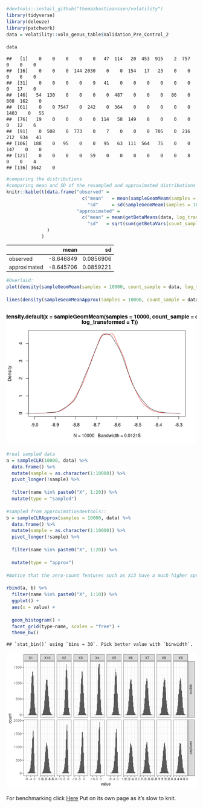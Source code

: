 ``` r
#devtools::install_github("thomazbastiaanssen/volatility")
library(tidyverse)
library(deleuze)
library(patchwork)
data = volatility::vola_genus_table$Validation_Pre_Control_2

data
```

    ##   [1]    0    0    0    0    0   47  114   20  453  915    2  757    0    0    0
    ##  [16]    0    0    0  144 2030    0    0  154   17   23    0    0    0    6    0
    ##  [31]    0    0    0    0    9   41    0    0    0    0    0    0    0   17    0
    ##  [46]   54  130    0    0    0    0  487    0    0    0   86    0  808  162    0
    ##  [61]    0    0 7547    0  242    0  364    0    0    0    0    0 1403    0   55
    ##  [76]   19    0    0    0    0  114   58  149    8    0    0    0    0   12    6
    ##  [91]    0  508    0  773    0    7    0    0    0  705    0  216  212  934   41
    ## [106]  188    0   95    0    0   95   63  111  564   75    0    0  147    0    0
    ## [121]    0    0    0    0   59    0    0    0    0    0    0    8    0    0    4
    ## [136] 3642    0

``` r
#comparing the distributions
#comparing mean and SD of the resampled and approximated distributions
knitr::kable(t(data.frame("observed" = 
                            c("mean"   = mean(sampleGeomMeam(samples = 10000, count_sample = data, log_transformed = T)), 
                              "sd"     = sd(sampleGeomMeam(samples = 10000, count_sample = data, log_transformed = T))), 
                          "approximated" = 
                            c("mean" = mean(getBetaMeans(data, log_transformed = T)), 
                              "sd"   = sqrt(sum(getBetaVars(count_sample = data, log_transformed = T)) /(length(data)* length(data)))))
               )
             )
```

|              |      mean |        sd |
|:-------------|----------:|----------:|
| observed     | -8.646849 | 0.0856906 |
| approximated | -8.645706 | 0.0859221 |

``` r
#Overlaid:
plot(density(sampleGeomMeam(samples = 10000, count_sample = data, log_transformed = T)), col = "red")

lines(density(sampleGeomMeanApprox(samples = 10000, count_sample = data, log_transformed = T)))
```

![](README_files/figure-gfm/estimation%20of%20the%20geometric%20mean-1.png)<!-- -->

``` r
#real sampled data
a = sampleCLR(10000, data) %>%
  data.frame() %>%
  mutate(sample = as.character(1:10000)) %>%
  pivot_longer(!sample) %>%
  
  filter(name %in% paste0("X", 1:20)) %>%
  mutate(type = "sampled")

#sampled from approximationdevtools::
b = sampleCLRApprox(samples = 10000, data) %>%
  data.frame() %>%
  mutate(sample = as.character(1:10000)) %>%
  pivot_longer(!sample) %>%
  
  filter(name %in% paste0("X", 1:20)) %>%
  
  mutate(type = "approx")

#Notice that the zero-count features such as X13 have a much higher spread than high rollers like X7

rbind(a, b) %>%
  filter(name %in% paste0("X", 1:10)) %>%
  ggplot() +
  aes(x = value) +
  
  geom_histogram() +
  facet_grid(type~name, scales = "free") +
  theme_bw()
```

    ## `stat_bin()` using `bins = 30`. Pick better value with `binwidth`.

![](README_files/figure-gfm/comparing%20CLR%20to%20approx-1.png)<!-- -->

For benchmarking click
[Here](https://github.com/thomazbastiaanssen/deleuze/blob/main/docs/benchmarking.md)
Put on its own page as it’s slow to knit.
